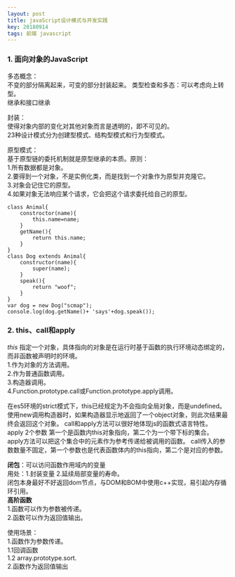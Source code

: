 ```yaml
---
layout: post
title: javaScript设计模式与开发实践
key: 20180914
tags: 前端 javascript
---    
```


### 1. 面向对象的JavaScript 
多态概念：  
不变的部分隔离起来，可变的部分封装起来。
类型检查和多态：可以考虑向上转型。  
继承和接口继承  

封装：  
使得对象内部的变化对其他对象而言是透明的，即不可见的。  
23种设计模式分为创建型模式、结构型模式和行为型模式。  

原型模式：   
基于原型链的委托机制就是原型继承的本质。原则：  
1.所有数据都是对象。  
2.要得到一个对象，不是实例化类，而是找到一个对象作为原型并克隆它。  
3.对象会记住它的原型。  
4.如果对象无法响应某个请求，它会把这个请求委托给自己的原型。  

```  
class Animal{
    constroctor(name){
        this.name=name;
    }
    getName(){
        return this.name;
    }
}
class Dog extends Animal{
    constructor(name){
        super(name);
    }
    speak(){
        return "woof";
    }
}
var dog = new Dog("scmap");
console.log(dog.getName()+ 'says'+dog.speak());  
```

### 2. this、call和apply  
*this*
指定一个对象，具体指向的对象是在运行时基于函数的执行环境动态绑定的，而非函数被声明时的环境。  
 1.作为对象的方法调用。  
 2.作为普通函数调用。  
 3.构造器调用。  
 4.Function.prototype.call或Function.prototype.apply调用。   
 
 在es5环境的strict模式下，this已经规定为不会指向全局对象，而是undefined。   
 使用new调用构造器时，如果构造器显示地返回了一个object对象，则此次结果最终会返回这个对象。
 call和apply方法可以很好地体现js的函数式语言特性。  
 apply 2个参数 第一个是函数内this对象指向，第二个为一个带下标的集合。apply方法可以把这个集合中的元素作为参考传递给被调用的函数。
 call传入的参数数量不固定，第一个参数也是代表函数体内的this指向，第二个是对应的参数。  
 
 **闭包**：可以访问函数作用域内的变量  
 用处：1.封装变量 2.延续局部变量的寿命。  
 闭包本身最好不好返回dom节点，与DOM和BOM中使用c++实现，易引起内存循环引用。  
 **高阶函数**  
 1.函数可以作为参数被传递。  
 2.函数可以作为返回值输出。
   
使用场景：  
1.函数作为参数传递。  
1.1回调函数    
1.2 array.prototype.sort.   
2.函数作为返回值输出
 
    


